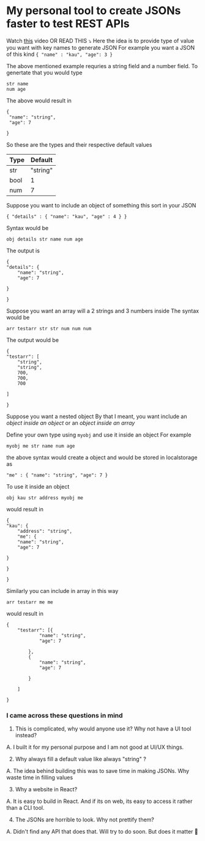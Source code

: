 # My personal tool to create JSONs faster to test REST APIs

Watch [this](https://drive.google.com/file/d/1e_3S6KDgrgFNDA87rKBhAMzQv4ONErlE/view) video 
OR
READ THIS ⤵️
Here the idea is to provide type of value you want with key names to generate JSON
For example you want a JSON of this kind
`{ "name" : "kau", "age": 3 }`

The above mentioned example requries a string field and a number field. To genertate that you would type
```
str name
num age
```
The above would result in 
```
{
 "name": "string",
 "age": 7

}
```
So these are the types and their respective default values

| Type          | Default       |
| ------------- | ------------- |
| str           | "string"      |
| bool          | 1             |
| num           | 7             |

Suppose you want to include an object of something this sort in your JSON
```
{ "details" : { "name": "kau", "age" : 4 } }
```
Syntax would be
```
obj details str name num age
```
The output is 
```
{
"details": {
    "name": "string",
    "age": 7

}

}
```
Suppose you want an array will a 2 strings and 3 numbers inside
The syntax would be
```
arr testarr str str num num num
```
The output would be 
```
{
"testarr": [
    "string",
    "string",
    700,
    700,
    700

]

}
```
Suppose you want a nested object
By that I meant, you want include an *object inside an object* or an *object inside an array*

Define your own type using `myobj` and use it inside an object
For example
```
myobj me str name num age
```
the above syntax would create a object and would be stored in localstorage as
```
"me" : { "name": "string", "age": 7 }
```
To use it inside an object
```
obj kau str address myobj me
```
would result in 
```
{
"kau": {
    "address": "string",
    "me": {
    "name": "string",
    "age": 7

}

}

}
```
Similarly you can include in array in this way
```
arr testarr me me 
```
would result in
```
{
	"testarr": [{
			"name": "string",
			"age": 7

		},
		{
			"name": "string",
			"age": 7

		}

	]

}
```

 ### I came across these questions in mind
1. This is complicated, why would anyone use it? Why not have a UI tool instead?

A. I built it for my personal purpose and I am not good at UI/UX things.

2. Why always fill a default value like always "string" ?

A. The idea behind building this was to save time in making JSONs. Why waste time in filling values

3. Why a website in React?

A. It is easy to build in React. And if its on web, its easy to access it rather than a CLI tool.

4. The JSONs are horrible to look. Why not prettify them?

A. Didn't find any API that does that. Will try to do soon. But does it matter 🤔


